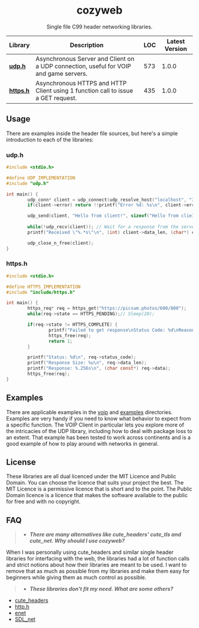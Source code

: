 <div align="center">
	<h1>cozyweb</h1>
	<p>Single file C99 header networking libraries.</p>
</div>

| Library | Description | LOC | Latest Version |
|---------|-------------|-----|----------------|
| **[udp.h](udp.h)** | Asynchronous Server and Client on a UDP connection, useful for VOIP and game servers. | 573 | 1.0.0 |
| **[https.h](https.h)** | Asynchronous HTTPS and HTTP Client using 1 function call to issue a GET request. | 435 | 1.0.0 |

Usage
-----

There are examples inside the header file sources, but here's a simple introduction to each of the libraries:

### udp.h

```c
#include <stdio.h>

#define UDP_IMPLEMENTATION
#include "udp.h"

int main() {
		udp_conn* client = udp_connect(udp_resolve_host("localhost", "30000", true, &(udp_addr){}), false);
		if(client->error) return !!printf("Error %d: %s\n", client->error, udp_error_str(client->error));

		udp_send(client, "Hello from client!", sizeof("Hello from clie16!"));
		
		while(!udp_recv(client)); // Wait for a response from the server.
		printf("Received \"%.*s\"\n", (int) client->data_len, (char*) client->data);

		udp_close_n_free(client);
}
```

### https.h

```c
#include <stdio.h>

#define HTTPS_IMPLEMENTATION
#include "include/https.h"

int main() {
		https_req* req = https_get("https://picsum.photos/600/800");
		while(req->state == HTTPS_PENDING);// Sleep(20);

		if(req->state != HTTPS_COMPLETE) {
				printf("Failed to get response\nStatus Code: %d\nReason: %s", req->status_code, req->req_failed_reason);
				https_free(req);
				return 1;
		}

		printf("Status: %d\n", req->status_code);
		printf("Response Size: %u\n", req->data_len);
		printf("Response: %.256s\n", (char const*) req->data);
		https_free(req);
}
```

Examples
--------

There are applicable examples in the [voip](voip) and [examples](examples) directories. Examples are very handy if you need to know what behavior to expect from a specific function. The VOIP Client in particular lets you explore more of the intricacies of the UDP library, including how to deal with package loss to an extent. That example has been tested to work across continents and is a good example of how to play around with networks in general.

License
-------

These libraries are all dual licenced under the MIT Licence and Public Domain. You can choose the licence that suits your project the best. The MIT Licence is a permissive licence that is short and to the point. The Public Domain licence is a licence that makes the software available to the public for free and with no copyright.

FAQ
---

> - ***There are many alternatives like cute_headers' cute_tls and cute_net. Why should I use cozyweb?***

When I was personally using cute_headers and similar single header libraries for interfacing with the web, the libraries had a lot of function calls and strict notions about how their libraries are meant to be used. I want to remove that as much as possible from my libraries and make them easy for beginners while giving them as much control as possible.

> - ***These libraries don't fit my need. What are some others?***

- [cute_headers](https://github.com/RandyGaul/cute_headers)
- [http.h](https://github.com/mattiasgustavsson/libs/blob/main/docs/http.md)
- [enet](https://github.com/lsalzman/enet)
- [SDL_net](https://github.com/libsdl-org/SDL_net)
